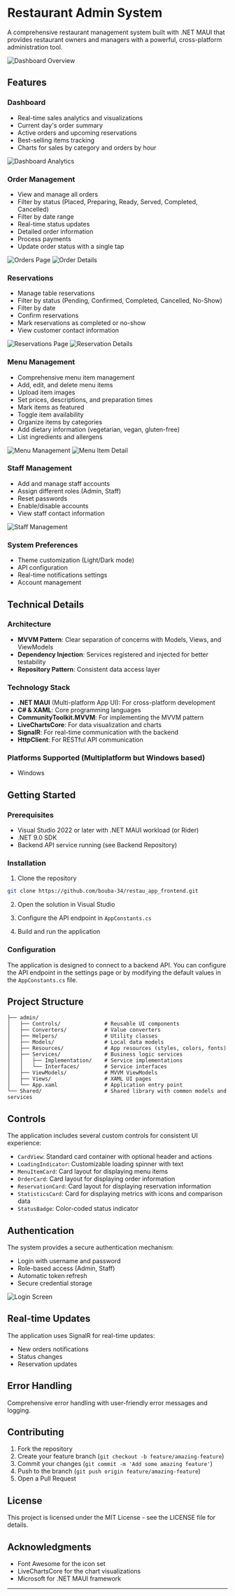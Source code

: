 ﻿# Restaurant Admin System

A comprehensive restaurant management system built with .NET MAUI that provides restaurant owners and managers with a powerful, cross-platform administration tool.

![Dashboard Overview](screenshots/dashboard.png)

## Features

### Dashboard
- Real-time sales analytics and visualizations
- Current day's order summary
- Active orders and upcoming reservations
- Best-selling items tracking
- Charts for sales by category and orders by hour

![Dashboard Analytics](screenshots/dashboard_analytics.png)

### Order Management
- View and manage all orders
- Filter by status (Placed, Preparing, Ready, Served, Completed, Cancelled)
- Filter by date range
- Real-time status updates
- Detailed order information
- Process payments
- Update order status with a single tap

![Orders Page](screenshots/orders.png)
![Order Details](screenshots/order_details.png)

### Reservations
- Manage table reservations
- Filter by status (Pending, Confirmed, Completed, Cancelled, No-Show)
- Filter by date
- Confirm reservations
- Mark reservations as completed or no-show
- View customer contact information

![Reservations Page](screenshots/reservations.png)
![Reservation Details](screenshots/reservation_details.png)

### Menu Management
- Comprehensive menu item management
- Add, edit, and delete menu items
- Upload item images
- Set prices, descriptions, and preparation times
- Mark items as featured
- Toggle item availability
- Organize items by categories
- Add dietary information (vegetarian, vegan, gluten-free)
- List ingredients and allergens

![Menu Management](screenshots/menu.png)
![Menu Item Detail](screenshots/menu_item_detail.png)

### Staff Management
- Add and manage staff accounts
- Assign different roles (Admin, Staff)
- Reset passwords
- Enable/disable accounts
- View staff contact information

![Staff Management](screenshots/staff.png)

### System Preferences
- Theme customization (Light/Dark mode)
- API configuration
- Real-time notifications settings
- Account management


## Technical Details

### Architecture
- **MVVM Pattern**: Clear separation of concerns with Models, Views, and ViewModels
- **Dependency Injection**: Services registered and injected for better testability
- **Repository Pattern**: Consistent data access layer

### Technology Stack
- **.NET MAUI** (Multi-platform App UI): For cross-platform development
- **C# & XAML**: Core programming languages
- **CommunityToolkit.MVVM**: For implementing the MVVM pattern
- **LiveChartsCore**: For data visualization and charts
- **SignalR**: For real-time communication with the backend
- **HttpClient**: For RESTful API communication

### Platforms Supported (Multiplatform but Windows based)

- Windows

## Getting Started

### Prerequisites
- Visual Studio 2022 or later with .NET MAUI workload (or Rider)
- .NET 9.0 SDK
- Backend API service running (see Backend Repository)

### Installation

1. Clone the repository
```bash
git clone https://github.com/bouba-34/restau_app_frontend.git
```

2. Open the solution in Visual Studio

3. Configure the API endpoint in `AppConstants.cs`

4. Build and run the application

### Configuration

The application is designed to connect to a backend API. You can configure the API endpoint in the settings page or by modifying the default values in the `AppConstants.cs` file.

## Project Structure

```
├── admin/
│   ├── Controls/              # Reusable UI components
│   ├── Converters/            # Value converters
│   ├── Helpers/               # Utility classes
│   ├── Models/                # Local data models
│   ├── Resources/             # App resources (styles, colors, fonts)
│   ├── Services/              # Business logic services
│   │   ├── Implementation/    # Service implementations
│   │   └── Interfaces/        # Service interfaces
│   ├── ViewModels/            # MVVM ViewModels
│   ├── Views/                 # XAML UI pages
│   └── App.xaml               # Application entry point
└── Shared/                    # Shared library with common models and services
```

## Controls

The application includes several custom controls for consistent UI experience:

- `CardView`: Standard card container with optional header and actions
- `LoadingIndicator`: Customizable loading spinner with text
- `MenuItemCard`: Card layout for displaying menu items
- `OrderCard`: Card layout for displaying order information
- `ReservationCard`: Card layout for displaying reservation information
- `StatisticsCard`: Card for displaying metrics with icons and comparison data
- `StatusBadge`: Color-coded status indicator

## Authentication

The system provides a secure authentication mechanism:
- Login with username and password
- Role-based access (Admin, Staff)
- Automatic token refresh
- Secure credential storage

![Login Screen](screenshots/login.png)

## Real-time Updates

The application uses SignalR for real-time updates:
- New orders notifications
- Status changes
- Reservation updates

## Error Handling

Comprehensive error handling with user-friendly error messages and logging.

## Contributing

1. Fork the repository
2. Create your feature branch (`git checkout -b feature/amazing-feature`)
3. Commit your changes (`git commit -m 'Add some amazing feature'`)
4. Push to the branch (`git push origin feature/amazing-feature`)
5. Open a Pull Request

## License

This project is licensed under the MIT License - see the LICENSE file for details.

## Acknowledgments

- Font Awesome for the icon set
- LiveChartsCore for the chart visualizations
- Microsoft for .NET MAUI framework

---

